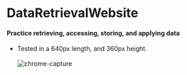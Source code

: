# DataRetrievalWebsite
#### Practice retrieving, accessing, storing, and applying data<br/>
- Tested in a 640px length, and 360px height.<br/><br/>
![chrome-capture](https://user-images.githubusercontent.com/84588576/139501006-2ef8a543-4abf-4024-ad1b-f2dfb3ea4af2.gif)
